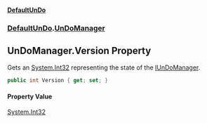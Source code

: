 #### [DefaultUnDo](DefaultUnDo.md 'DefaultUnDo')
### [DefaultUnDo](DefaultUnDo.md#DefaultUnDo 'DefaultUnDo').[UnDoManager](UnDoManager.md 'DefaultUnDo.UnDoManager')
## UnDoManager.Version Property
Gets an [System.Int32](https://docs.microsoft.com/en-us/dotnet/api/System.Int32 'System.Int32') representing the state of the [IUnDoManager](IUnDoManager.md 'DefaultUnDo.IUnDoManager').  
```csharp
public int Version { get; set; }
```
#### Property Value
[System.Int32](https://docs.microsoft.com/en-us/dotnet/api/System.Int32 'System.Int32')
